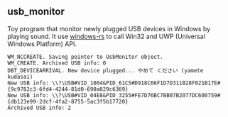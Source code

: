 ## usb_monitor
Toy program that monitor newly plugged USB devices in Windows by playing sound. It use [windows-rs](https://github.com/microsoft/windows-rs)
to call Win32 and UWP (Universal Windows Platform) API.

```
WM_NCCREATE. Saving pointer to UsbMonitor object.
WM_CREATE. Archived USB info: 0
DBT_DEVICEARRIVAL. New device plugged... やめて ください (yamete kudasai)
New USB info: \\?\USB#VID_1004&PID_61C5#D918C66F1D7D311B28F021B17E#{9c9782c3-6fd4-4244-81d0-690a029c6369}
New USB info: \\?\USB#VID_04E8&PID_3255#FE7D76BC7BB07B2077DC600759#{db123e99-2dcf-4fa2-8755-5ac3f5b17720}
Archived USB info: 2
```
